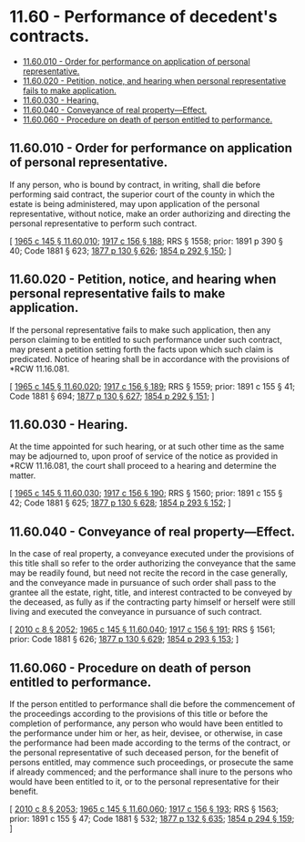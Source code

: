 # 11.60 - Performance of decedent's contracts.
* [11.60.010 - Order for performance on application of personal representative.](#1160010---order-for-performance-on-application-of-personal-representative)
* [11.60.020 - Petition, notice, and hearing when personal representative fails to make application.](#1160020---petition-notice-and-hearing-when-personal-representative-fails-to-make-application)
* [11.60.030 - Hearing.](#1160030---hearing)
* [11.60.040 - Conveyance of real property—Effect.](#1160040---conveyance-of-real-propertyeffect)
* [11.60.060 - Procedure on death of person entitled to performance.](#1160060---procedure-on-death-of-person-entitled-to-performance)
## 11.60.010 - Order for performance on application of personal representative.
If any person, who is bound by contract, in writing, shall die before performing said contract, the superior court of the county in which the estate is being administered, may upon application of the personal representative, without notice, make an order authorizing and directing the personal representative to perform such contract.

\[ [1965 c 145 § 11.60.010](http://leg.wa.gov/CodeReviser/documents/sessionlaw/1965c145.pdf?cite=1965%20c%20145%20§%2011.60.010); [1917 c 156 § 188](http://leg.wa.gov/CodeReviser/documents/sessionlaw/1917c156.pdf?cite=1917%20c%20156%20§%20188); RRS § 1558; prior:  1891 p 390 § 40; Code 1881 § 623; [1877 p 130 § 626](http://leg.wa.gov/CodeReviser/Pages/session_laws.aspx?cite=1877%20p%20130%20§%20626); [1854 p 292 § 150](http://leg.wa.gov/CodeReviser/Pages/session_laws.aspx?cite=1854%20p%20292%20§%20150); \]

## 11.60.020 - Petition, notice, and hearing when personal representative fails to make application.
If the personal representative fails to make such application, then any person claiming to be entitled to such performance under such contract, may present a petition setting forth the facts upon which such claim is predicated. Notice of hearing shall be in accordance with the provisions of *RCW 11.16.081.

\[ [1965 c 145 § 11.60.020](http://leg.wa.gov/CodeReviser/documents/sessionlaw/1965c145.pdf?cite=1965%20c%20145%20§%2011.60.020); [1917 c 156 § 189](http://leg.wa.gov/CodeReviser/documents/sessionlaw/1917c156.pdf?cite=1917%20c%20156%20§%20189); RRS § 1559; prior:  1891 c 155 § 41; Code 1881 § 694; [1877 p 130 § 627](http://leg.wa.gov/CodeReviser/Pages/session_laws.aspx?cite=1877%20p%20130%20§%20627); [1854 p 292 § 151](http://leg.wa.gov/CodeReviser/Pages/session_laws.aspx?cite=1854%20p%20292%20§%20151); \]

## 11.60.030 - Hearing.
At the time appointed for such hearing, or at such other time as the same may be adjourned to, upon proof of service of the notice as provided in *RCW 11.16.081, the court shall proceed to a hearing and determine the matter.

\[ [1965 c 145 § 11.60.030](http://leg.wa.gov/CodeReviser/documents/sessionlaw/1965c145.pdf?cite=1965%20c%20145%20§%2011.60.030); [1917 c 156 § 190](http://leg.wa.gov/CodeReviser/documents/sessionlaw/1917c156.pdf?cite=1917%20c%20156%20§%20190); RRS § 1560; prior:  1891 c 155 § 42; Code 1881 § 625; [1877 p 130 § 628](http://leg.wa.gov/CodeReviser/Pages/session_laws.aspx?cite=1877%20p%20130%20§%20628); [1854 p 293 § 152](http://leg.wa.gov/CodeReviser/Pages/session_laws.aspx?cite=1854%20p%20293%20§%20152); \]

## 11.60.040 - Conveyance of real property—Effect.
In the case of real property, a conveyance executed under the provisions of this title shall so refer to the order authorizing the conveyance that the same may be readily found, but need not recite the record in the case generally, and the conveyance made in pursuance of such order shall pass to the grantee all the estate, right, title, and interest contracted to be conveyed by the deceased, as fully as if the contracting party himself or herself were still living and executed the conveyance in pursuance of such contract.

\[ [2010 c 8 § 2052](http://lawfilesext.leg.wa.gov/biennium/2009-10/Pdf/Bills/Session%20Laws/Senate/6239-S.SL.pdf?cite=2010%20c%208%20§%202052); [1965 c 145 § 11.60.040](http://leg.wa.gov/CodeReviser/documents/sessionlaw/1965c145.pdf?cite=1965%20c%20145%20§%2011.60.040); [1917 c 156 § 191](http://leg.wa.gov/CodeReviser/documents/sessionlaw/1917c156.pdf?cite=1917%20c%20156%20§%20191); RRS § 1561; prior: Code 1881 § 626; [1877 p 130 § 629](http://leg.wa.gov/CodeReviser/Pages/session_laws.aspx?cite=1877%20p%20130%20§%20629); [1854 p 293 § 153](http://leg.wa.gov/CodeReviser/Pages/session_laws.aspx?cite=1854%20p%20293%20§%20153); \]

## 11.60.060 - Procedure on death of person entitled to performance.
If the person entitled to performance shall die before the commencement of the proceedings according to the provisions of this title or before the completion of performance, any person who would have been entitled to the performance under him or her, as heir, devisee, or otherwise, in case the performance had been made according to the terms of the contract, or the personal representative of such deceased person, for the benefit of persons entitled, may commence such proceedings, or prosecute the same if already commenced; and the performance shall inure to the persons who would have been entitled to it, or to the personal representative for their benefit.

\[ [2010 c 8 § 2053](http://lawfilesext.leg.wa.gov/biennium/2009-10/Pdf/Bills/Session%20Laws/Senate/6239-S.SL.pdf?cite=2010%20c%208%20§%202053); [1965 c 145 § 11.60.060](http://leg.wa.gov/CodeReviser/documents/sessionlaw/1965c145.pdf?cite=1965%20c%20145%20§%2011.60.060); [1917 c 156 § 193](http://leg.wa.gov/CodeReviser/documents/sessionlaw/1917c156.pdf?cite=1917%20c%20156%20§%20193); RRS § 1563; prior:  1891 c 155 § 47; Code 1881 § 532; [1877 p 132 § 635](http://leg.wa.gov/CodeReviser/Pages/session_laws.aspx?cite=1877%20p%20132%20§%20635); [1854 p 294 § 159](http://leg.wa.gov/CodeReviser/Pages/session_laws.aspx?cite=1854%20p%20294%20§%20159); \]

